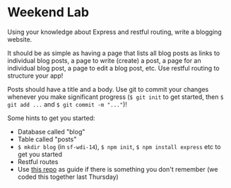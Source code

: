 # Weekend Lab
Using your knowledge about Express and restful routing, write a blogging website.

It should be as simple as having a page that lists all blog posts as links to individual blog posts, a page to write (create) a post, a page for an individual blog post, a page to edit a blog post, etc. Use restful routing to structure your app!

Posts should have a title and a body. Use git to commit your changes whenever you make significant progress (`$ git init` to get started, then `$ git add ...` and `$ git commit -m "..."`)!

Some hints to get you started:

- Database called "blog"
- Table called "posts"
- `$ mkdir blog` (in `sf-wdi-14`), `$ npm init`, `$ npm install express` etc to get you started
- Restful routes
- Use [this repo](https://github.com/sf-wdi-14/contacts) as guide if there is something you don't remember (we coded this together last Thursday)
